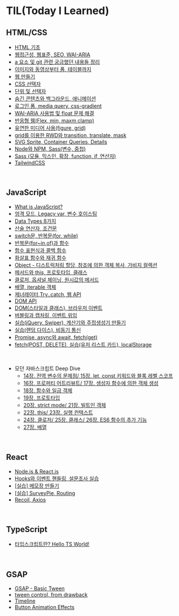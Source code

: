 # TIL(Today I Learned)

## HTML/CSS

- [HTML 기초](/HTML_CSS/240425.md)
- [웹접근성, 웹표준, SEO, WAI-ARIA](/HTML_CSS/240426.md)
- [a 요소 및 git 관련 궁금했던 내용들 정리](/HTML_CSS/240429.md)
- [이미지와 동영상부터 폼, 테이블까지](/HTML_CSS/240430.md)
- [웹 만들기](/HTML_CSS/240502.md)
- [CSS 선택자](/HTML_CSS/240503.md)
- [단위 및 선택자](/HTML_CSS/240507.md)
- [숨긴 콘텐츠와 백그라운드, 애니메이션](/HTML_CSS/240508.md)
- [로그인 폼, media query, css-gradient](/HTML_CSS/240509.md)
- [WAI-ARIA 사용법 및 float 문제 해결](/HTML_CSS/240510.md)
- [반응형 웸(Flex, min, maxm clamp)](/HTML_CSS/240513.md)
- [유연한 미디어 사용(figure, grid)](/HTML_CSS/240514.md)
- [grid를 이용한 RWD와 transition, translate, mask](/HTML_CSS/240516.md)
- [SVG Sprite, Container Queries, Details](/HTML_CSS/240517.md)
- [Node와 NPM, Sass(변수, 중첩)](/HTML_CSS/240520.md)
- [Sass (모듈, 믹스인, 확장, function, if, 연산자)](/HTML_CSS/240521.md)
- [TailwindCSS](/HTML_CSS/240522.md)

<br>

## JavaScript

- [What is JavaScript?](/JavaScript/240528.md)
- [엄격 모드, Legacy var, 변수 호이스팅](/JavaScript/240529.md)
- [Data Types 8가지](/JavaScript/240530.md)
- [산술 연산자, 조건문](/JavaScript/240531.md)
- [switch문, 반복문(for, while)](/JavaScript/240603.md)
- [반복문(for~in,of)과 함수](/JavaScript/240604.md)
- [함수 표현식과 콜백 함수](/JavaScript/240605.md)
- [화살표 함수와 재귀 함수](/JavaScript/240607.md)
- [Object - 디스트럭처링 할당, 참조에 의한 객체 복사, 가비지 컬렉션](/JavaScript/240610.md)
- [메서드와 this, 프로토타입, 클래스](/JavaScript/240611.md)
- [클로저, 옵셔널 체이닝, 원시값의 메서드](/JavaScript/240612.md)
- [배열, iterable 객체](/JavaScript/240613.md)
- [제너레이터,Try..catch, 웹 API](/JavaScript/240617.md)
- [DOM API](/JavaScript/240618.md)
- [DOM(스타일과 클래스), 브라우저 이벤트](/JavaScript/240619.md)
- [버블링과 캡처링, 이벤트 위임](/JavaScript/240620.md)
- [실습(jQuery, Swiper), 계산기와 주접생성기 만들기](/JavaScript/240624.md)
- [실습(랜덤 다이스), 비동기 통신](/JavaScript/240625.md)
- [Promise, async와 await, fetch(get)](/JavaScript/240626.md)
- [fetch(POST, DELETE), 실습(유저 리스트 카드), localStorage](/JavaScript/240627.md)

<br>

- 모던 자바스크립트 Deep Dive
  - [14장. 전역 변수의 문제점/ 15장. let, const 키워드와 블록 레벨 스코프](/JavaScript/JSDD/chapter-14-15.md)
  - [16장. 프로퍼티 어트리뷰트/ 17장. 생성자 함수에 의한 객체 생성](/JavaScript/JSDD/chapter-16-17.md)
  - [18장. 함수와 일급 객체](/JavaScript/JSDD/chapter-18.md)
  - [19장. 프로토타입](/JavaScript/JSDD/chapter-19.md)
  - [20장. strict mode/ 21장. 빌트인 객체](/JavaScript/JSDD/chapter-20-21.md)
  - [22장. this/ 23장. 실행 컨텍스트](/JavaScript/JSDD/chapter-22-23.md)
  - [24장. 클로저/ 25장. 클래스/ 26장. ES6 함수의 추가 기능](/JavaScript/JSDD/chapter-24-26.md)
  - [27장. 배열](/JavaScript/JSDD/chapter-27.md)

<br>

## React

- [Node.js & React.js](/React/React01.md)
- [Hooks와 이벤트 핸들링, 설문조사 실습](/React/React02.md)
- [[실습] 메모장 만들기](/React/React03.md)
- [[실습] SurveyPie, Routing](/React/React04.md)
- [Recoil, Axios](/React/React05.md)

<br>

## TypeScript

- [타입스크립트란? Hello TS World!](/TypeScript/TypeScript01.md)

<br>

## GSAP

- [GSAP - Basic Tween](/GSAP/gsap01.md)
- [tween control, from drawback](/GSAP/gsap02.md)
- [Timeline](/GSAP/gsap03.md)
- [Button Animation Effects](/GSAP/gsap04.md)
